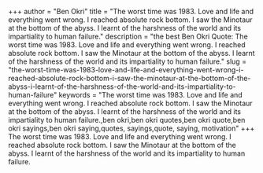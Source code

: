 +++
author = "Ben Okri"
title = "The worst time was 1983. Love and life and everything went wrong. I reached absolute rock bottom. I saw the Minotaur at the bottom of the abyss. I learnt of the harshness of the world and its impartiality to human failure."
description = "the best Ben Okri Quote: The worst time was 1983. Love and life and everything went wrong. I reached absolute rock bottom. I saw the Minotaur at the bottom of the abyss. I learnt of the harshness of the world and its impartiality to human failure."
slug = "the-worst-time-was-1983-love-and-life-and-everything-went-wrong-i-reached-absolute-rock-bottom-i-saw-the-minotaur-at-the-bottom-of-the-abyss-i-learnt-of-the-harshness-of-the-world-and-its-impartiality-to-human-failure"
keywords = "The worst time was 1983. Love and life and everything went wrong. I reached absolute rock bottom. I saw the Minotaur at the bottom of the abyss. I learnt of the harshness of the world and its impartiality to human failure.,ben okri,ben okri quotes,ben okri quote,ben okri sayings,ben okri saying,quotes, sayings,quote, saying, motivation"
+++
The worst time was 1983. Love and life and everything went wrong. I reached absolute rock bottom. I saw the Minotaur at the bottom of the abyss. I learnt of the harshness of the world and its impartiality to human failure.
